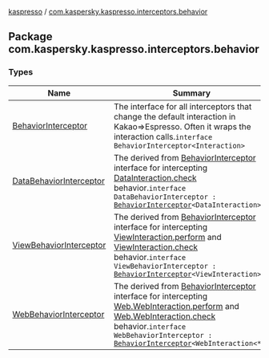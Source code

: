 [kaspresso](../index.md) / [com.kaspersky.kaspresso.interceptors.behavior](./index.md)

## Package com.kaspersky.kaspresso.interceptors.behavior

### Types

| Name | Summary |
|---|---|
| [BehaviorInterceptor](-behavior-interceptor/index.md) | The interface for all interceptors that change the default interaction in Kakao=&gt;Espresso. Often it wraps the interaction calls.`interface BehaviorInterceptor<Interaction>` |
| [DataBehaviorInterceptor](-data-behavior-interceptor.md) | The derived from [BehaviorInterceptor](-behavior-interceptor/index.md) interface for intercepting [DataInteraction.check](#) behavior.`interface DataBehaviorInterceptor : `[`BehaviorInterceptor`](-behavior-interceptor/index.md)`<DataInteraction>` |
| [ViewBehaviorInterceptor](-view-behavior-interceptor.md) | The derived from [BehaviorInterceptor](-behavior-interceptor/index.md) interface for intercepting [ViewInteraction.perform](#) and [ViewInteraction.check](#) behavior.`interface ViewBehaviorInterceptor : `[`BehaviorInterceptor`](-behavior-interceptor/index.md)`<ViewInteraction>` |
| [WebBehaviorInterceptor](-web-behavior-interceptor.md) | The derived from [BehaviorInterceptor](-behavior-interceptor/index.md) interface for intercepting [Web.WebInteraction.perform](#) and [Web.WebInteraction.check](#) behavior.`interface WebBehaviorInterceptor : `[`BehaviorInterceptor`](-behavior-interceptor/index.md)`<WebInteraction<*>>` |
